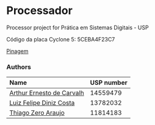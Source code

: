 # Processador
Processor project for Prática em Sistemas Digitais - USP

Código da placa Cyclone 5: 5CEBA4F23C7 

[Pinagem](https://docs.google.com/spreadsheets/d/16_3M6EfprTSyudOf7EVwMMQDHvr_pVTEgrSLr4vXK0w/edit?usp=drive_link)

### Authors

| Name                                                       | USP number |
| :--------------------------------------------------------- | :--------- |
| [Arthur Ernesto de Carvalh](https://github.com/clr-cera)   |  14559479  |
| [Luiz Felipe Diniz Costa](https://github.com/lfelipediniz) |  13782032  |
| [Thiago Zero Araujo](https://github.com/thzero0)           |  11814183  |


